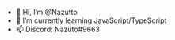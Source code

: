 - 👋 Hi, I’m @Nazutto
- 🌱 I’m currently learning JavaScript/TypeScript
- 📫 Discord: Nazuto#9663

<!---
Nazutto/Nazutto is a ✨ special ✨ repository because its `README.md` (this file) appears on your GitHub profile.
You can click the Preview link to take a look at your changes.
--->
